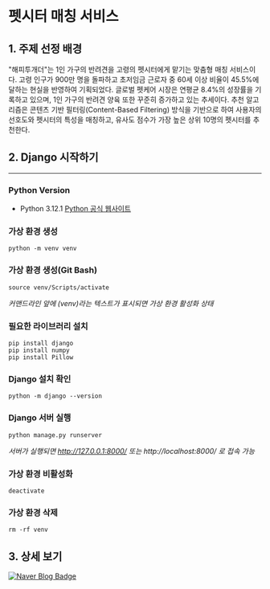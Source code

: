 # 펫시터 매칭 서비스

## 1. 주제 선정 배경
"해피투개더"는 1인 가구의 반려견을 고령의 펫시터에게 맡기는 맞춤형 매칭 서비스이다. 고령 인구가 900만 명을 돌파하고 초저임금 근로자 중 60세 이상 비율이 45.5%에 달하는 현실을 반영하여 기획되었다. 글로벌 펫케어 시장은 연평균 8.4%의 성장률을 기록하고 있으며, 1인 가구의 반려견 양육 또한 꾸준히 증가하고 있는 추세이다. 추천 알고리즘은 콘텐츠 기반 필터링(Content-Based Filtering) 방식을 기반으로 하여 사용자의 선호도와 펫시터의 특성을 매칭하고, 유사도 점수가 가장 높은 상위 10명의 펫시터를 추천한다.

## 2. Django 시작하기
- - -
### Python Version
- Python 3.12.1  [Python 공식 웹사이트](https://www.python.org/downloads/)

### 가상 환경 생성
```
python -m venv venv
```

### 가상 환경 생성(Git Bash)
```
source venv/Scripts/activate
```
_커맨드라인 앞에 (venv)라는 텍스트가 표시되면 가상 환경 활성화 상태_

### 필요한 라이브러리 설치
```
pip install django
pip install numpy
pip install Pillow
```

### Django 설치 확인
```
python -m django --version
```

### Django 서버 실행
```
python manage.py runserver
```
_서버가 실행되면 http://127.0.0.1:8000/ 또는 http://localhost:8000/ 로 접속 가능_

### 가상 환경 비활성화
```
deactivate
```

### 가상 환경 삭제
```
rm -rf venv
```

## 3. 상세 보기
[![Naver Blog Badge](https://img.shields.io/badge/Naver%20Blog-03C75A?style=flat&logo=Naver&logoColor=white)](https://blog.naver.com/genie290/223214425548)
